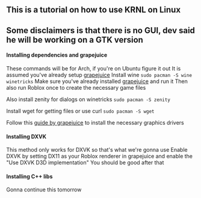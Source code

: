 ## This is a tutorial on how to use KRNL on Linux 
## Some disclaimers is that there is no GUI, dev said he will be working on a GTK version


#### Installing dependencies and grapejuice
These commands will be for Arch, if you're on Ubuntu figure it out 
It is assumed you've already setup [grapejuice](https://brinkervii.gitlab.io/grapejuice/docs/) 
Install wine `sudo pacman -S wine winetricks` 
Make sure you've already installed [grapejuice](https://brinkervii.gitlab.io/grapejuice/docs) and run it 
Then also run Roblox once to create the necessary game files 

Also install zenity for dialogs on winetricks
`sudo pacman -S zenity`

Install wget for getting files or use curl
`sudo pacman -S wget`

Follow this [guide by grapejuice](https://brinkervii.gitlab.io/grapejuice/docs/Guides/Installing-Graphics-Libraries.html) to install the necessary graphics drivers


#### Installing DXVK
This method only works for DXVK so that's what we're gonna use 
Enable DXVK by setting DX11 as your Roblox renderer in grapejuice and enable the "Use DXVK D3D implementation" 
You should be good after that 


#### Installing C++ libs
Gonna continue this tomorrow
